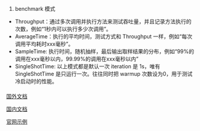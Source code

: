 1. benchmark 模式
- Throughput：通过多次调用并执行方法来测试吞吐量，并且记录方法执行的次数，例如“1秒内可以执行多少次调用”。
- AverageTime：执行的平均时间，测试方式和 Throughput 一样，例如“每次调用平均耗时xxx毫秒”。
- SampleTime: 执行时间，随机抽样，最后输出取样结果的分布，例如“99%的调用在xxx毫秒以内，99.99%的调用在xxx毫秒以内”
- SingleShotTime: 以上模式都是默认一次 iteration 是 1s，唯有 SingleShotTime 是只运行一次。往往同时把 warmup 次数设为0，用于测试冷启动时的性能。




#### 
[国外文档](http://tutorials.jenkov.com/java-performance/jmh.html#state-scope)

[国内文档](http://blog.dyngr.com/blog/2016/10/29/introduction-of-jmh/)

[官网示例](http://hg.openjdk.java.net/code-tools/jmh/file/tip/jmh-samples/src/main/java/org/openjdk/jmh/samples/)
